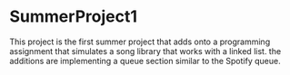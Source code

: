 # SummerProject1
This project is the first summer project that adds onto a programming assignment that simulates a song library that works with a linked list. the additions are implementing a queue section similar to the Spotify queue.
